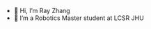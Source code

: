 - 👋 Hi, I’m Ray Zhang
- 👀 I’m a Robotics Master student at LCSR JHU
<!---
raymondzhangzxr/raymondzhangzxr is a ✨ special ✨ repository because its `README.md` (this file) appears on your GitHub profile.
You can click the Preview link to take a look at your changes.
--->
